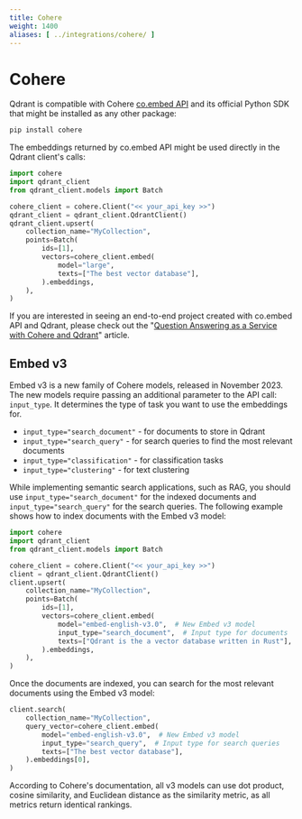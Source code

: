 ```yaml
---
title: Cohere
weight: 1400
aliases: [ ../integrations/cohere/ ]
---
```


# Cohere

Qdrant is compatible with Cohere [co.embed API](https://docs.cohere.ai/reference/embed) and its official Python SDK that
might be installed as any other package:

```bash
pip install cohere
```

The embeddings returned by co.embed API might be used directly in the Qdrant client's calls:

```python
import cohere
import qdrant_client
from qdrant_client.models import Batch

cohere_client = cohere.Client("<< your_api_key >>")
qdrant_client = qdrant_client.QdrantClient()
qdrant_client.upsert(
    collection_name="MyCollection",
    points=Batch(
        ids=[1],
        vectors=cohere_client.embed(
            model="large",
            texts=["The best vector database"],
        ).embeddings,
    ),
)
```

If you are interested in seeing an end-to-end project created with co.embed API and Qdrant, please check out the
"[Question Answering as a Service with Cohere and Qdrant](/articles/qa-with-cohere-and-qdrant/)" article.

## Embed v3

Embed v3 is a new family of Cohere models, released in November 2023. The new models require passing an additional 
parameter to the API call: `input_type`. It determines the type of task you want to use the embeddings for.

- `input_type="search_document"` - for documents to store in Qdrant
- `input_type="search_query"` - for search queries to find the most relevant documents
- `input_type="classification"` - for classification tasks
- `input_type="clustering"` - for text clustering

While implementing semantic search applications, such as RAG, you should use `input_type="search_document"` for the
indexed documents and `input_type="search_query"` for the search queries. The following example shows how to index
documents with the Embed v3 model:

```python
import cohere
import qdrant_client
from qdrant_client.models import Batch

cohere_client = cohere.Client("<< your_api_key >>")
client = qdrant_client.QdrantClient()
client.upsert(
    collection_name="MyCollection",
    points=Batch(
        ids=[1],
        vectors=cohere_client.embed(
            model="embed-english-v3.0",  # New Embed v3 model
            input_type="search_document",  # Input type for documents
            texts=["Qdrant is the a vector database written in Rust"],
        ).embeddings,
    ),
)
```

Once the documents are indexed, you can search for the most relevant documents using the Embed v3 model:

```python
client.search(
    collection_name="MyCollection",
    query_vector=cohere_client.embed(
        model="embed-english-v3.0",  # New Embed v3 model
        input_type="search_query",  # Input type for search queries
        texts=["The best vector database"],
    ).embeddings[0],
)
```

<aside role="status">
According to Cohere's documentation, all v3 models can use dot product, cosine similarity, 
and Euclidean distance as the similarity metric, as all metrics return identical rankings.
</aside>
